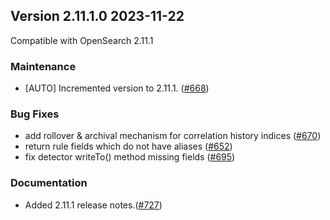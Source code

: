 ## Version 2.11.1.0 2023-11-22

Compatible with OpenSearch 2.11.1

### Maintenance
* [AUTO] Incremented version to 2.11.1. ([#668](https://github.com/opensearch-project/security-analytics/pull/668))

### Bug Fixes
* add rollover & archival mechanism for correlation history indices ([#670](https://github.com/opensearch-project/security-analytics/pull/670))
* return rule fields which do not have aliases ([#652](https://github.com/opensearch-project/security-analytics/pull/652))
* fix detector writeTo() method missing fields ([#695](https://github.com/opensearch-project/security-analytics/pull/695))

### Documentation
* Added 2.11.1 release notes.([#727](https://github.com/opensearch-project/security-analytics/pull/727))
